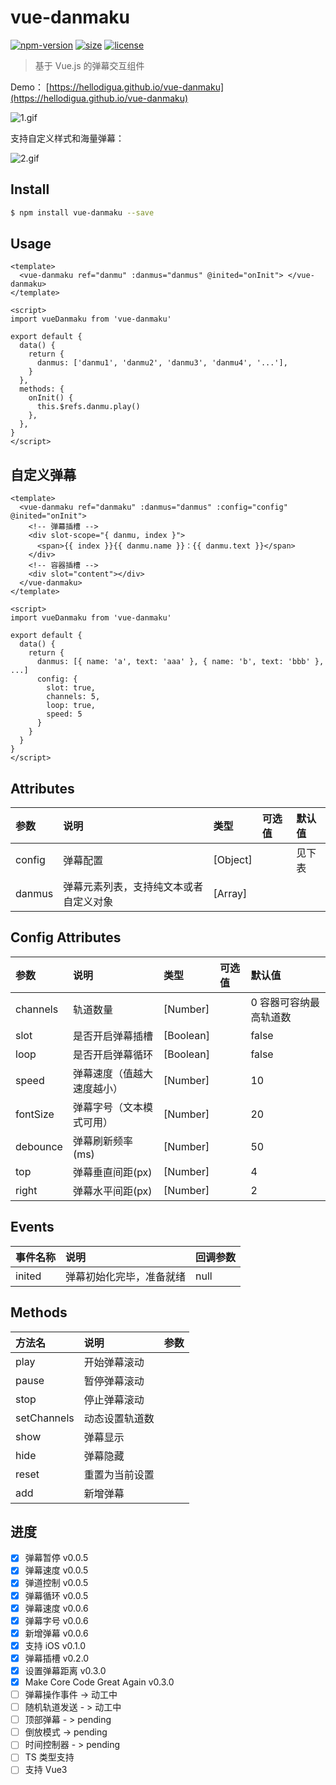 # vue-danmaku

[![npm-version](https://img.shields.io/npm/v/vue-danmaku.svg)](https://www.npmjs.com/package/vue-danmaku)
[![size](https://img.shields.io/badge/minifiedsize-14kB-blue.svg)](https://www.npmjs.com/package/vue-danmaku)
[![license](https://img.shields.io/npm/l/express.svg)]()

> 基于 Vue.js 的弹幕交互组件

Demo： [https://hellodigua.github.io/vue-danmaku](https://hellodigua.github.io/vue-danmaku)

![1.gif](https://i.loli.net/2021/01/18/AhqP2nZBtLg9uwl.gif)

支持自定义样式和海量弹幕：

![2.gif](https://i.loli.net/2021/01/18/Rn3rHJeoAEsbiwZ.gif)

## Install

```bash
$ npm install vue-danmaku --save
```

## Usage

```vue
<template>
  <vue-danmaku ref="danmu" :danmus="danmus" @inited="onInit"> </vue-danmaku>
</template>

<script>
import vueDanmaku from 'vue-danmaku'

export default {
  data() {
    return {
      danmus: ['danmu1', 'danmu2', 'danmu3', 'danmu4', '...'],
    }
  },
  methods: {
    onInit() {
      this.$refs.danmu.play()
    },
  },
}
</script>
```

## 自定义弹幕

```vue
<template>
  <vue-danmaku ref="danmaku" :danmus="danmus" :config="config" @inited="onInit">
    <!-- 弹幕插槽 -->
    <div slot-scope="{ danmu, index }">
      <span>{{ index }}{{ danmu.name }}：{{ danmu.text }}</span>
    </div>
    <!-- 容器插槽 -->
    <div slot="content"></div>
  </vue-danmaku>
</template>

<script>
import vueDanmaku from 'vue-danmaku'

export default {
  data() {
    return {
      danmus: [{ name: 'a', text: 'aaa' }, { name: 'b', text: 'bbb' }, ...]
      config: {
        slot: true,
        channels: 5,
        loop: true,
        speed: 5
      }
    }
  }
}
</script>
```

## Attributes

| 参数   | 说明                                   | 类型     | 可选值 | 默认值 |
| :----- | :------------------------------------- | :------- | :----- | :----- |
| config | 弹幕配置                               | [Object] |        | 见下表 |
| danmus | 弹幕元素列表，支持纯文本或者自定义对象 | [Array]  |        |        |

## Config Attributes

| 参数     | 说明                       | 类型      | 可选值 | 默认值                 |
| :------- | :------------------------- | :-------- | :----- | :--------------------- |
| channels | 轨道数量                   | [Number]  |        | 0 容器可容纳最高轨道数 |
| slot     | 是否开启弹幕插槽           | [Boolean] |        | false                  |
| loop     | 是否开启弹幕循环           | [Boolean] |        | false                  |
| speed    | 弹幕速度（值越大速度越小） | [Number]  |        | 10                     |
| fontSize | 弹幕字号（文本模式可用）   | [Number]  |        | 20                     |
| debounce | 弹幕刷新频率(ms)           | [Number]  |        | 50                     |
| top      | 弹幕垂直间距(px)           | [Number]  |        | 4                      |
| right    | 弹幕水平间距(px)           | [Number]  |        | 2                      |

## Events

| 事件名称 | 说明                     | 回调参数 |
| :------- | :----------------------- | :------- |
| inited   | 弹幕初始化完毕，准备就绪 | null     |

## Methods

| 方法名      | 说明           | 参数 |
| :---------- | :------------- | :--- |
| play        | 开始弹幕滚动   |      |
| pause       | 暂停弹幕滚动   |      |
| stop        | 停止弹幕滚动   |      |
| setChannels | 动态设置轨道数 |      |
| show        | 弹幕显示       |      |
| hide        | 弹幕隐藏       |      |
| reset       | 重置为当前设置 |      |
| add         | 新增弹幕       |      |

## 进度

- [x] 弹幕暂停 v0.0.5
- [x] 弹幕速度 v0.0.5
- [x] 弹道控制 v0.0.5
- [x] 弹幕循环 v0.0.5
- [x] 弹幕速度 v0.0.6
- [x] 弹幕字号 v0.0.6
- [x] 新增弹幕 v0.0.6
- [x] 支持 iOS v0.1.0
- [x] 弹幕插槽 v0.2.0
- [x] 设置弹幕距离 v0.3.0
- [x] Make Core Code Great Again v0.3.0
- [ ] 弹幕操作事件 -> 动工中
- [ ] 随机轨道发送 - > 动工中
- [ ] 顶部弹幕 - > pending
- [ ] 倒放模式 -> pending
- [ ] 时间控制器 - > pending
- [ ] TS 类型支持
- [ ] 支持 Vue3

